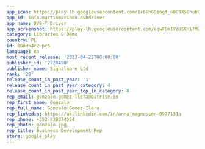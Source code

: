 ```yaml
---
app_icon: https://play-lh.googleusercontent.com/1r6FhGGi6gf_nOG9X5ChubV-H-H_xuE_bSLrQPWAFaRAHRPGidarsfOErRm86qOadusP
app_id: info.martinmarinov.dvbdriver
app_name: DVB-T Driver
app_screenshot: https://play-lh.googleusercontent.com/eqwFDmIVzUSKHi7MZDSImp_OZete380JP_Bu4prwcduMMijTcgUEB-Qprw2hx657JRn-
category: Libraries & Demo
country: PL
id: 0OoH54rZupr5
language: en
most_recent_release: '2023-04-25T00:00:00'
publisher_id: '2728490'
publisher_name: Signalware Ltd
rank: '28'
release_count_in_past_year: '1'
release_count_in_past_year_category: 4
release_count_in_past_year_top_in_category: 8
rep_email: gonzalo.gomez-llera@bitrise.io
rep_first_name: Gonzalo
rep_full_name: Gonzalo Gomez-Ilera
rep_linkedin: https://uk.linkedin.com/in/anna-magnussen-0977131b
rep_phone: +353 838374524
rep_photo: gonzalo.jpg
rep_title: Business Development Rep
store: google_play
---
```


